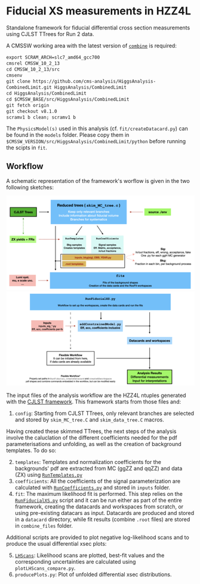 # Fiducial XS measurements in HZZ4L

Standalone framework for fiducial differential cross section measurements using CJLST TTrees for Run 2 data.

A CMSSW working area with the latest version of [`combine`](https://cms-analysis.github.io/HiggsAnalysis-CombinedLimit/) is required:

```
export SCRAM_ARCH=slc7_amd64_gcc700
cmsrel CMSSW_10_2_13
cd CMSSW_10_2_13/src
cmsenv
git clone https://github.com/cms-analysis/HiggsAnalysis-CombinedLimit.git HiggsAnalysis/CombinedLimit
cd HiggsAnalysis/CombinedLimit
cd $CMSSW_BASE/src/HiggsAnalysis/CombinedLimit
git fetch origin
git checkout v8.1.0
scramv1 b clean; scramv1 b
```

The `PhysicsModel(s)` used in this analysis (cf. `fit/createDatacard.py`) can be found in the `models` folder. Please copy them in `$CMSSW_VERSION/src/HiggsAnalysis/CombinedLimit/python` before running the scipts in `fit`.

## Workflow
A schematic representation of the framework's worflow is given in the two following sketches:

![Preparation of the reduced trees and datacards](fig/FiducialXS_Workflow.001.png)
![Setting up the datacards and running the fits](fig/FiducialXS_Workflow.002.png)

The input files of the analysis workflow are the HZZ4L ntuples generated with the [CJLST framework](https://github.com/AlessandroTarabini/ZZAnalysis/tree/Run2_CutBased_BTag16). This framework starts from those files and:

1. `config`: Starting from CJLST TTrees, only relevant branches are selected and stored by `skim_MC_tree.C` and `skim_data_tree.C` macros.

Having created these skimmed TTrees, the next steps of the analysis involve the caluclation of the different coefficients needed for the pdf parameterisations and unfolding, as well as the creation of background templates. To do so:

2. `templates`: Templates and normalization coefficients for the backgrounds' pdf are extracted from MC (ggZZ and qqZZ) and data (ZX) using [`RunTemplates.py`](https://github.com/bonanomi/FiducialXSFWK/tree/main/templates)
3. `coefficients`: All the coefficients of the signal parameterization are calculated with [`RunCoefficients.py`](https://github.com/bonanomi/FiducialXSFWK/blob/main/coefficients/RunCoefficients.py) and stored in `inputs` folder.
4. `fit`: The maximum likelihood fit is performed. This step relies on the [`RunFiducialXS.py`](https://github.com/bonanomi/FiducialXSFWK/blob/main/fit/RunFiducialXS.py) script and it can be run either as part of the entire framework, creating the datacards and workspaces from scratch, or using pre-existing datacars as input. Datacards are produced and stored in a `datacard` directory, while fit results (combine `.root` files) are stored in `combine_files` folder.

Additional scripts are provided to plot negative log-likelihood scans and to produce the usual differential xsec plots:

5. [`LHScans`](https://github.com/bonanomi/FiducialXSFWK/tree/main/LHScans): Likelihood scans are plotted, best-fit values and the corresponding uncertainties are calculated using `plotLHScans_compare.py`.
6. `producePlots.py`: Plot of unfolded differential xsec distributions.
